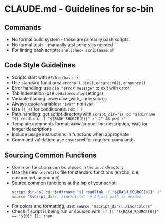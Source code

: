 # CLAUDE.md - Guidelines for sc-bin

## Commands
- No formal build system - these are primarily bash scripts
- No formal tests - manually test scripts as needed
- For linting bash scripts: `shellcheck scriptname.sh`

## Code Style Guidelines
- Scripts start with `#!/bin/bash -e`
- Use standard functions: `errcho()`, `die()`, `ensurecmd()`, `announce()`
- Error handling: use `die "error message"` to exit with error
- Tab indentation (use `.editorconfig` settings)
- Variable naming: lowercase_with_underscores
- Always quote variables: `"$var"` not `$var`
- Use `[[ ]]` for conditionals, not `[ ]`
- Path handling: get script directory with `script_dir="$( cd "$(dirname "$( readlink -f "${BASH_SOURCE[0]}" )" )" && pwd )"`
- Template comments format: `###A` for one-line description, `###B` for longer descriptions
- Include usage instructions in functions when appropriate
- Command validation: use `ensurecmd` for required commands

## Sourcing Common Functions
- Common functions can be placed in the `inc/` directory
- Use the new `inc/utils` file for standard functions (errcho, die, ensurecmd, announce)
- Source common functions at the top of your script:
  ```bash
  script_dir="$( cd "$(dirname "$( readlink -f "${BASH_SOURCE[0]}" )" )" && pwd )"
  source "$script_dir/../inc/utils"  # Adjust path as needed
  ```
- For colors and formatting, use: `source "$script_dir/../inc/colors"`
- Check if script is being run or sourced with: `if [[ "${BASH_SOURCE[0]}" == "${0}" ]]; then`